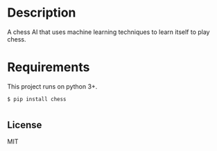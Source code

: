 # Description

A chess AI that uses machine learning techniques to learn itself to play chess.

# Requirements

This project runs on python 3+.

```sh
$ pip install chess
```

#
License
----
MIT
